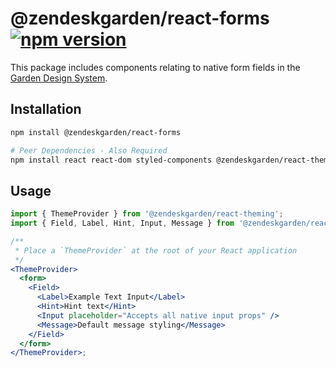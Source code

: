 # @zendeskgarden/react-forms [![npm version](https://flat.badgen.net/npm/v/@zendeskgarden/react-forms)](https://www.npmjs.com/package/@zendeskgarden/react-forms)

This package includes components relating to native form fields in the
[Garden Design System](https://zendeskgarden.github.io/).

## Installation

```sh
npm install @zendeskgarden/react-forms

# Peer Dependencies - Also Required
npm install react react-dom styled-components @zendeskgarden/react-theming
```

## Usage

```jsx
import { ThemeProvider } from '@zendeskgarden/react-theming';
import { Field, Label, Hint, Input, Message } from '@zendeskgarden/react-forms';

/**
 * Place a `ThemeProvider` at the root of your React application
 */
<ThemeProvider>
  <form>
    <Field>
      <Label>Example Text Input</Label>
      <Hint>Hint text</Hint>
      <Input placeholder="Accepts all native input props" />
      <Message>Default message styling</Message>
    </Field>
  </form>
</ThemeProvider>;
```
